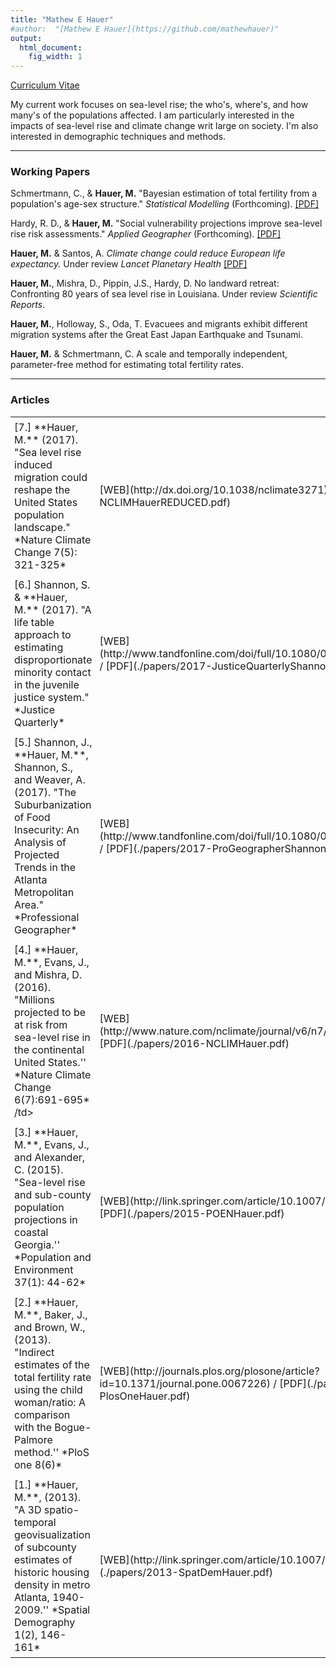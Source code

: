 ```yaml
---
title: "Mathew E Hauer"
#author:  "[Mathew E Hauer](https://github.com/mathewhauer)"
output:
  html_document:
    fig_width: 1
---
```



<script type='text/javascript' src='https://d1bxh8uas1mnw7.cloudfront.net/assets/embed.js'></script>
<style type="text/css">
table.padded-table td { padding:6px; min-width:100px }
</style>



[Curriculum Vitae](./papers/Hauer_CV.pdf)


My current work focuses on sea-level rise; the who's, where's, and how many's of the populations affected. I am particularly interested in the impacts of sea-level rise and climate change writ large on society. I'm also interested in demographic techniques and methods.

----
 
### Working Papers

Schmertmann, C., & **Hauer, M.** "Bayesian estimation of total fertility from a population's age-sex structure." *Statistical Modelling* (Forthcoming). [[PDF]](https://osf.io/preprints/socarxiv/je59v/)

Hardy, R. D., & **Hauer, M.**  "Social vulnerability projections improve sea-level rise risk assessments." *Applied Geographer* (Forthcoming). [[PDF]](https://osf.io/preprints/socarxiv/pkr75/) 

**Hauer, M.** & Santos, A. *Climate change could reduce European life expectancy.* Under review *Lancet Planetary Health* [[PDF]](https://osf.io/preprints/socarxiv/ngtxr)

**Hauer, M.**, Mishra, D., Pippin, J.S., Hardy, D. No landward retreat: Confronting 80 years of sea level rise in Louisiana. Under review *Scientific Reports*.
    
**Hauer, M.**, Holloway, S., Oda, T. Evacuees and migrants exhibit different migration systems after the Great East Japan Earthquake and Tsunami.
    
**Hauer, M.** & Schmertmann, C. A scale and temporally independent, parameter-free method for estimating total fertility rates.

----

### Articles

<table class="padded-table">
  <tr><td>[7.] **Hauer, M.** (2017). "Sea level rise induced migration could reshape the United States population landscape." *Nature Climate Change  7(5): 321-325*  </td><td>[WEB](http://dx.doi.org/10.1038/nclimate3271) / [PDF](./papers/2017-NCLIMHauerREDUCED.pdf)</td><td><div data-badge-popover="right" data-badge-type="donut" data-doi="10.1038/nclimate3271" data-hide-no-mentions="true" class="altmetric-embed"></div></td></tr>
  <tr><td>[6.] Shannon, S. & **Hauer, M.** (2017). "A life table approach to estimating disproportionate minority contact in the juvenile justice system." *Justice Quarterly*  </td><td>[WEB](http://www.tandfonline.com/doi/full/10.1080/07418825.2017.1315163) / [PDF](./papers/2017-JusticeQuarterlyShannonHauer.pdf)</td><td><div data-badge-popover="right" data-badge-type="donut" data-doi="10.1080/07418825.2017.1315163" data-hide-no-mentions="true" class="altmetric-embed"></div></td></tr>
  <tr><td>[5.] Shannon, J., **Hauer, M.**, Shannon, S., and Weaver, A. (2017). "The Suburbanization of Food Insecurity: An Analysis of Projected     Trends in the Atlanta Metropolitan Area." *Professional Geographer*  </td><td>[WEB](http://www.tandfonline.com/doi/full/10.1080/00330124.2017.1325751) / [PDF](./papers/2017-ProGeographerShannonHauer.pdf)</td><td><div data-badge-popover="right" data-badge-type="donut" data-doi="10.1080/00330124.2017.1325751" data-hide-no-mentions="true" class="altmetric-embed"></div></td></tr> 
   <tr><td>[4.] **Hauer, M.**, Evans, J., and Mishra, D. (2016). "Millions projected to be at risk from sea-level rise in the continental United States.'' *Nature Climate Change 6(7):691-695* /td><td> [WEB](http://www.nature.com/nclimate/journal/v6/n7/full/nclimate2961.html) / [PDF](./papers/2016-NCLIMHauer.pdf)</td><td><div data-badge-popover="right" data-badge-type="donut" data-doi="10.1038/nclimate2961" data-hide-no-mentions="true" class="altmetric-embed"></div></td></tr>  
   <tr><td>[3.] **Hauer, M.**, Evans, J., and Alexander, C. (2015). "Sea-level rise and sub-county population projections in coastal Georgia.''  *Population and Environment 37(1): 44-62*</td> <td> [WEB](http://link.springer.com/article/10.1007/s11111-015-0233-8) / [PDF](./papers/2015-POENHauer.pdf)</td><td><div data-badge-popover="right" data-badge-type="donut" data-doi="10.1007/s11111-015-0233-8" data-hide-no-mentions="true" class="altmetric-embed"></div></td></tr> 
       
 <tr><td>[2.] **Hauer, M.**, Baker, J., and Brown, W., (2013). "Indirect estimates of the total fertility rate using the child  woman/ratio: A comparison with the Bogue-Palmore method.'' *PloS one 8(6)*</td><td> [WEB](http://journals.plos.org/plosone/article?id=10.1371/journal.pone.0067226) / [PDF](./papers/2013-PlosOneHauer.pdf)</td><td><div data-badge-popover="right" data-badge-type="donut" data-doi="10.1371/journal.pone.0067226" data-hide-no-mentions="true" class="altmetric-embed"></div></td></tr>        
 <tr><td>[1.] **Hauer, M.**, (2013). "A 3D spatio-temporal geovisualization of subcounty estimates of historic housing density in metro Atlanta, 1940-2009.'' *Spatial Demography 1(2), 146-161*</td><td> [WEB](http://link.springer.com/article/10.1007/BF03354895) / [PDF](./papers/2013-SpatDemHauer.pdf)</td><td><div data-badge-popover="right" data-badge-type="donut" data-doi="10.1007/BF03354895" data-hide-no-mentions="true" class="altmetric-embed"></div></td></tr>      
  
</table>


<!--- 
[7.] **Hauer, M.** (2017). "Sea level rise induced migration could reshape the United States population landscape." [*Nature Climate Change  7(5): 321-325*](http://dx.doi.org/10.1038/nclimate3271). [[PDF]](./papers/2017-NCLIMHauerREDUCED.pdf)

> <font size="2"> * Featured in **over 85 national and international news outlets**.<br>
>  * The 287th most discussed article out of 250,000+ articles published in 2017 according to [Altmetric](https://www.nature.com/articles/nclimate3271/metrics).</font>

[6.] Shannon, S. & **Hauer, M.** (2017). "A life table approach to estimating disproportionate minority contact in the juvenile justice system." [*Justice Quarterly*](http://www.tandfonline.com/doi/full/10.1080/07418825.2017.1315163). [[PDF]](./papers/2017-JusticeQuarterlyShannonHauer.pdf)

[5.] Shannon, J., **Hauer, M.**, Shannon, S., and Weaver, A. (2017). "The Suburbanization of Food Insecurity: An Analysis of Projected     Trends in the Atlanta Metropolitan Area." [*Professional Geographer*](http://www.tandfonline.com/doi/full/10.1080/00330124.2017.1325751). [[PDF]](./papers/2017-ProGeographerShannonHauer.pdf)

[4.] **Hauer, M.**, Evans, J., and Mishra, D. (2016). "Millions projected to be at risk from sea-level rise in the continental United States.'' [*Nature Climate Change 6(7):691-695*](http://www.nature.com/nclimate/journal/v6/n7/full/nclimate2961.html). [[PDF]](./papers/2016-NCLIMHauer.pdf)

> <font size="2">* Winner of the 2014 E. Walter Terrie Award from the Southern Demographic Association.<br>
> * Featured in **over 270 national and international news outlets**.<br>
> * The 4th most discussed article published in *Nature Climate Change* in 2016 according to [Altmetric](https://twitter.com/NatureClimate/status/814862616770342912).<br>
> * The 21st most discussed article published on Climate Science in 2016 according to [Altmetric](https://www.carbonbrief.org/analysis-climate-papers-featured-media-2016).<br>
> * The 148th most discussed article out of 277,000+  articles published in 2016 according to [Altmetric](https://www.nature.com/nclimate/journal/v6/n7/nclimate2961/metrics).</font>

[3.] **Hauer, M.**, Evans, J., and Alexander, C. (2015). "Sea-level rise and sub-county population projections in coastal Georgia.''  [*Population and Environment 37(1): 44-62*](http://link.springer.com/article/10.1007/s11111-015-0233-8). [[PDF]](./papers/2015-POENHauer.pdf)

[2.] **Hauer, M.**, Baker, J., and Brown, W., (2013). "Indirect estimates of the total fertility rate using the child                        woman/ratio: A comparison with the Bogue-Palmore method.'' [*PloS one 8(6)*](http://journals.plos.org/plosone/article?id=10.1371/journal.pone.0067226). [[PDF]](./papers/2013-PlosOneHauer.pdf)

[1.] **Hauer, M.**, (2013). "A 3D spatio-temporal geovisualization of subcounty estimates of historic housing density in metro Atlanta, 1940-2009.'' [*Spatial Demography 1(2), 146-161*](http://link.springer.com/article/10.1007/BF03354895). [[PDF]](./papers/2013-SpatDemHauer.pdf)
-->



